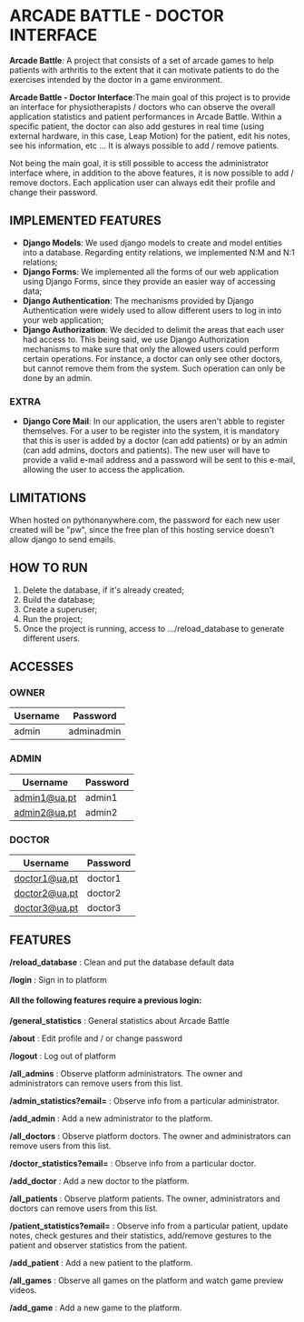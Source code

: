 # ARCADE BATTLE - DOCTOR INTERFACE

**Arcade Battle**: A project that consists of a set of arcade games to help patients with arthritis to the extent that it can motivate patients to do the exercises intended by the doctor in a game environment.

**Arcade Battle - Doctor Interface**:The main goal of this project is to provide an interface for physiotherapists / doctors who can observe the overall application statistics and patient performances in Arcade Battle. Within a specific patient, the doctor can also add gestures in real time (using external hardware, in this case, Leap Motion) for the patient, edit his notes, see his information, etc ... It is always possible to add / remove patients.

Not being the main goal, it is still possible to access the administrator interface where, in addition to the above features, it is now possible to add / remove doctors. Each application user can always edit their profile and change their password.

## IMPLEMENTED FEATURES
* **Django Models**: We used django models to create and model entities into a database. Regarding entity relations, we implemented N:M and N:1 relations;
* **Django Forms**: We implemented all the forms of our web application using Django Forms, since they provide an easier way of accessing data;
* **Django Authentication**: The mechanisms provided by Django Authentication were widely used to allow different users to log in into your web application;
* **Django Authorization**: We decided to delimit the areas that each user had access to. This being said, we use Django Authorization mechanisms to make sure that only the allowed users could perform certain operations. For instance, a doctor can only see other doctors, but cannot remove them from the system. Such operation can only be done by an admin.

### EXTRA
*  **Django Core Mail**: In our application, the users aren't abble to register themselves. For a user to be register into the system, it is mandatory that this is user is added by a doctor (can add patients) or by an admin (can add admins, doctors and patients). The new user will have to provide a valid e-mail address and a password will be sent to this e-mail, allowing the user to access the application.

## LIMITATIONS
When hosted on pythonanywhere.com, the password for each new user created will be "pw", since the free plan of this hosting service doesn't allow django to send emails.

## HOW TO RUN
1. Delete the database, if it's already created;
2. Build the database;
3. Create a superuser;
4. Run the project;
5. Once the project is running, access to .../reload_database to generate different users.

## ACCESSES

### OWNER

| Username  | Password |
| ------------- | ------------- |
| admin  | adminadmin  |

### ADMIN

| Username  | Password |
| ------------- | ------------- |
| admin1@ua.pt  | admin1  |
| admin2@ua.pt  | admin2  |

### DOCTOR

| Username  | Password |
| ------------- | ------------- |
| doctor1@ua.pt  | doctor1  |
| doctor2@ua.pt  | doctor2  |
| doctor3@ua.pt  | doctor3  |

## FEATURES

**/reload_database** : Clean and put the database default data

**/login** : Sign in to platform

#### All the following features require a previous login:

**/general_statistics** : General statistics about Arcade Battle

**/about** : Edit profile and / or change password

**/logout** : Log out of platform

**/all_admins** : Observe platform administrators. The owner and administrators can remove users from this list.

**/admin_statistics?email=** : Observe info from a particular administrator.

**/add_admin** : Add a new administrator to the platform.

**/all_doctors** : Observe platform doctors. The owner and administrators can remove users from this list.

**/doctor_statistics?email=** : Observe info from a particular doctor.

**/add_doctor** : Add a new doctor to the platform.

**/all_patients** : Observe platform patients. The owner, administrators and doctors can remove users from this list.

**/patient_statistics?email=** : Observe info from a particular patient, update notes, check gestures and their statistics, add/remove gestures to the patient and observer statistics from the patient.

**/add_patient** : Add a new patient to the platform.

**/all_games** : Observe all games on the platform and watch game preview videos.

**/add_game** : Add a new game to the platform.
